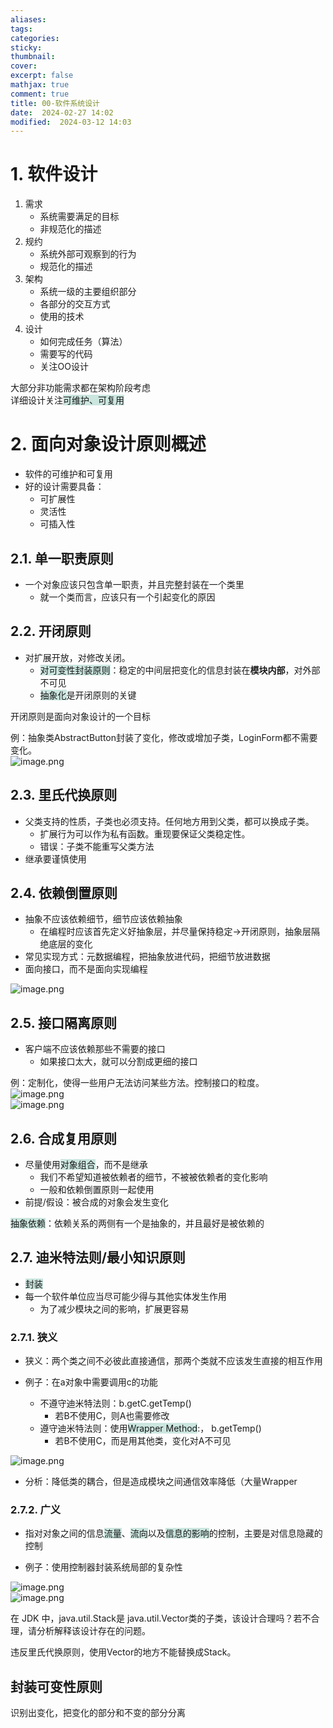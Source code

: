 ```yaml
---
aliases: 
tags: 
categories:
sticky:
thumbnail:
cover: 
excerpt: false
mathjax: true
comment: true
title: 00-软件系统设计
date:  2024-02-27 14:02
modified:  2024-03-12 14:03
---
```


# 1. 软件设计

1. 需求
	- 系统需要满足的目标
	- 非规范化的描述
2. 规约
	- 系统外部可观察到的行为
	- 规范化的描述
3. 架构
	- 系统一级的主要组织部分
	- 各部分的交互方式
	- 使用的技术
4. 设计
	- 如何完成任务（算法）
	- 需要写的代码
	- 关注OO设计

大部分非功能需求都在架构阶段考虑  
详细设计关注<span style="background:rgba(3, 135, 102, 0.2)">可维护、可复用</span>

# 2. 面向对象设计原则概述

- 软件的可维护和可复用
- 好的设计需要具备：
	- 可扩展性
	- 灵活性
	- 可插入性

## 2.1. 单一职责原则

- 一个对象应该只包含单一职责，并且完整封装在一个类里
	- 就一个类而言，应该只有一个引起变化的原因

## 2.2. 开闭原则

- 对扩展开放，对修改关闭。
	- <span style="background:rgba(3, 135, 102, 0.2)">对可变性封装原则</span>：稳定的中间层把变化的信息封装在**模块内部**，对外部不可见
	- <span style="background:rgba(3, 135, 102, 0.2)">抽象化</span>是开闭原则的关键

开闭原则是面向对象设计的一个目标

例：抽象类AbstractButton封装了变化，修改或增加子类，LoginForm都不需要变化。  
![image.png](https://chillcharlie-img.oss-cn-hangzhou.aliyuncs.com/image%2F2024%2F02%2F29%2F10-47-42-e81cd84406e6ae65d52091b3dda29c12-20240229104740-3b6e0e.png)

## 2.3. 里氏代换原则

- 父类支持的性质，子类也必须支持。任何地方用到父类，都可以换成子类。
	- 扩展行为可以作为私有函数。重现要保证父类稳定性。
	- 错误：子类不能重写父类方法
- 继承要谨慎使用

## 2.4. 依赖倒置原则

- 抽象不应该依赖细节，细节应该依赖抽象
	- 在编程时应该首先定义好抽象层，并尽量保持稳定->开闭原则，抽象层隔绝底层的变化
- 常见实现方式：元数据编程，把抽象放进代码，把细节放进数据
- 面向接口，而不是面向实现编程

![image.png](https://chillcharlie-img.oss-cn-hangzhou.aliyuncs.com/image%2F2024%2F02%2F29%2F11-40-01-3bafd08bad3f6f3a5eca0dbcf5352752-20240229114000-1fd093.png)

## 2.5. 接口隔离原则

- 客户端不应该依赖那些不需要的接口
	- 如果接口太大，就可以分割成更细的接口

例：定制化，使得一些用户无法访问某些方法。控制接口的粒度。  
![image.png](https://chillcharlie-img.oss-cn-hangzhou.aliyuncs.com/image%2F2024%2F02%2F29%2F11-53-39-72d2cb59d4bb53b0b9aa1348a2693b2f-20240229115338-604541.png)  
![image.png](https://chillcharlie-img.oss-cn-hangzhou.aliyuncs.com/image%2F2024%2F02%2F29%2F11-54-30-782a7683437c57b86f1c74c9803a0ef3-20240229115429-5f57b3.png)

## 2.6. 合成复用原则

- 尽量使用<span style="background:rgba(3, 135, 102, 0.2)">对象组合</span>，而不是继承
	- 我们不希望知道被依赖者的细节，不被被依赖者的变化影响
	- 一般和依赖倒置原则一起使用
- 前提/假设：被合成的对象会发生变化

<span style="background:rgba(3, 135, 102, 0.2)">抽象依赖</span>：依赖关系的两侧有一个是抽象的，并且最好是被依赖的

## 2.7. 迪米特法则/最小知识原则

- <span style="background:rgba(3, 135, 102, 0.2)">封装</span>
- 每一个软件单位应当尽可能少得与其他实体发生作用
	- 为了减少模块之间的影响，扩展更容易

### 2.7.1. 狭义

- 狭义：两个类之间不必彼此直接通信，那两个类就不应该发生直接的相互作用

- 例子：在a对象中需要调用c的功能
	- 不遵守迪米特法则：b.getC.getTemp()
		- 若B不使用C，则A也需要修改
	- 遵守迪米特法则：使用<span style="background:rgba(3, 135, 102, 0.2)">Wrapper Method</span>:， b.getTemp()
		- 若B不使用C，而是用其他类，变化对A不可见

![image.png](https://chillcharlie-img.oss-cn-hangzhou.aliyuncs.com/image%2F2024%2F03%2F05%2F15-11-13-ee4d6dc34b31bbe538835acd28612a73-20240305151112-e89cea.png)

- 分析：降低类的耦合，但是造成模块之间通信效率降低（大量Wrapper

### 2.7.2. 广义

- 指对对象之间的信息<span style="background:rgba(3, 135, 102, 0.2)">流量</span>、<span style="background:rgba(3, 135, 102, 0.2)">流向</span>以及<span style="background:rgba(3, 135, 102, 0.2)">信息的影响</span>的控制，主要是对信息隐藏的控制

- 例子：使用控制器封装系统局部的复杂性

![image.png](https://chillcharlie-img.oss-cn-hangzhou.aliyuncs.com/image%2F2024%2F03%2F05%2F15-21-12-32269d9fa2650c9b2d789211d7b46681-20240305152111-5c9663.png)  
![image.png](https://chillcharlie-img.oss-cn-hangzhou.aliyuncs.com/image%2F2024%2F03%2F05%2F15-21-29-c9a45b5f512d1ef39fe690ce1f78e435-20240305152128-179f56.png)

在 JDK 中，java.util.Stack是 java.util.Vector类的子类，该设计合理吗？若不合理，请分析解释该设计存在的问题。

违反里氏代换原则，使用Vector的地方不能替换成Stack。

## 封装可变性原则

识别出变化，把变化的部分和不变的部分分离